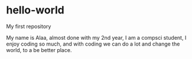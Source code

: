 # hello-world
My first repository

My name is Alaa, almost done with my 2nd year, I am a compsci student, I enjoy coding so much, and with coding we can do a lot and change the world, to a be better place. 
